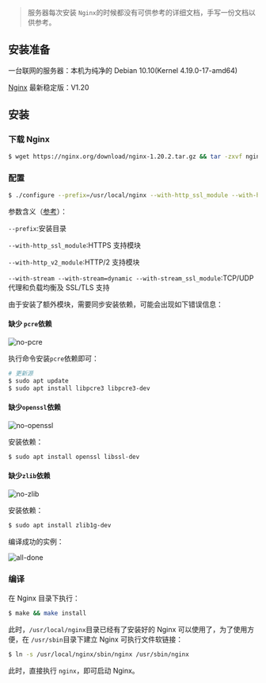 
> 服务器每次安装 `Nginx`的时候都没有可供参考的详细文档，手写一份文档以供参考。

## 安装准备

一台联网的服务器：本机为纯净的 Debian 10.10(Kernel 4.19.0-17-amd64)

[Nginx](https://nginx.org/en/download.html) 最新稳定版：V1.20

## 安装

### 下载 Nginx

```sh
$ wget https://nginx.org/download/nginx-1.20.2.tar.gz && tar -zxvf nginx-1.20.2.tar.gz && cd nginx-1.20.2
```

### 配置

```sh
$ ./configure --prefix=/usr/local/nginx --with-http_ssl_module --with-http_v2_module --with-stream --with-stream=dynamic --with-stream_ssl_module
```

参数含义（[参考](https://nginx.org/en/docs/configure.html)）：

`--prefix`:安装目录

`--with-http_ssl_module`:HTTPS 支持模块

`--with-http_v2_module`:HTTP/2 支持模块

`--with-stream --with-stream=dynamic --with-stream_ssl_module`:TCP/UDP 代理和负载均衡及 SSL/TLS 支持

由于安装了额外模块，需要同步安装依赖，可能会出现如下错误信息：

#### 缺少 `pcre`依赖

  ![no-pcre](https://resource.tryme.wang/image/2021/11/nginx-no-pcre.png)

  执行命令安装`pcre`依赖即可：

  ```sh
  # 更新源
  $ sudo apt update
  $ sudo apt install libpcre3 libpcre3-dev
  ```

#### 缺少`openssl`依赖

  ![no-openssl](https://resource.tryme.wang/image/2021/11/nginx-no-openssl.png)

  安装依赖：

  ```sh
  $ sudo apt install openssl libssl-dev
  ```

#### 缺少`zlib`依赖

  ![no-zlib](https://resource.tryme.wang/image/2021/11/nginx-no-zlib.png)

  安装依赖：

  ```sh
  $ sudo apt install zlib1g-dev
  ```

编译成功的实例：

![all-done](https://resource.tryme.wang/image/2021/11/nginx-all-done.png)

### 编译

在 Nginx 目录下执行：

```sh
$ make && make install
```

此时，`/usr/local/nginx`目录已经有了安装好的 Nginx 可以使用了，为了使用方便，在 `/usr/sbin`目录下建立 Nginx 可执行文件软链接：

```sh
$ ln -s /usr/local/nginx/sbin/nginx /usr/sbin/nginx
```

此时，直接执行 `nginx`，即可启动 Nginx。

